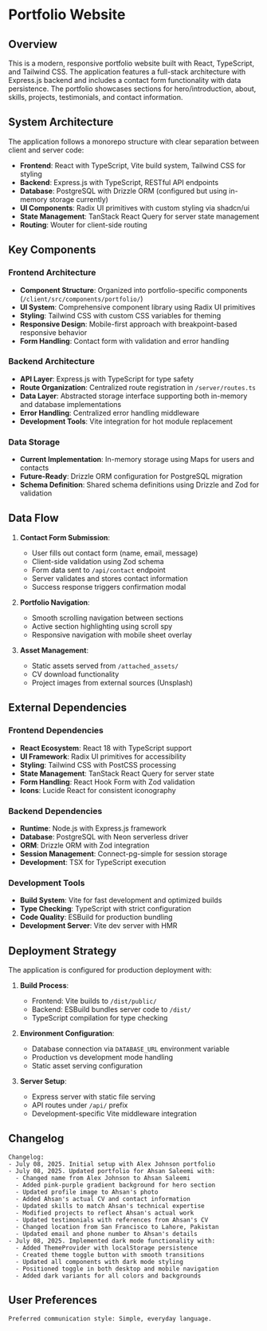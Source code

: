 # Portfolio Website

## Overview

This is a modern, responsive portfolio website built with React, TypeScript, and Tailwind CSS. The application features a full-stack architecture with Express.js backend and includes a contact form functionality with data persistence. The portfolio showcases sections for hero/introduction, about, skills, projects, testimonials, and contact information.

## System Architecture

The application follows a monorepo structure with clear separation between client and server code:

- **Frontend**: React with TypeScript, Vite build system, Tailwind CSS for styling
- **Backend**: Express.js with TypeScript, RESTful API endpoints
- **Database**: PostgreSQL with Drizzle ORM (configured but using in-memory storage currently)
- **UI Components**: Radix UI primitives with custom styling via shadcn/ui
- **State Management**: TanStack React Query for server state management
- **Routing**: Wouter for client-side routing

## Key Components

### Frontend Architecture
- **Component Structure**: Organized into portfolio-specific components (`/client/src/components/portfolio/`)
- **UI System**: Comprehensive component library using Radix UI primitives
- **Styling**: Tailwind CSS with custom CSS variables for theming
- **Responsive Design**: Mobile-first approach with breakpoint-based responsive behavior
- **Form Handling**: Contact form with validation and error handling

### Backend Architecture
- **API Layer**: Express.js with TypeScript for type safety
- **Route Organization**: Centralized route registration in `/server/routes.ts`
- **Data Layer**: Abstracted storage interface supporting both in-memory and database implementations
- **Error Handling**: Centralized error handling middleware
- **Development Tools**: Vite integration for hot module replacement

### Data Storage
- **Current Implementation**: In-memory storage using Maps for users and contacts
- **Future-Ready**: Drizzle ORM configuration for PostgreSQL migration
- **Schema Definition**: Shared schema definitions using Drizzle and Zod for validation

## Data Flow

1. **Contact Form Submission**:
   - User fills out contact form (name, email, message)
   - Client-side validation using Zod schema
   - Form data sent to `/api/contact` endpoint
   - Server validates and stores contact information
   - Success response triggers confirmation modal

2. **Portfolio Navigation**:
   - Smooth scrolling navigation between sections
   - Active section highlighting using scroll spy
   - Responsive navigation with mobile sheet overlay

3. **Asset Management**:
   - Static assets served from `/attached_assets/`
   - CV download functionality
   - Project images from external sources (Unsplash)

## External Dependencies

### Frontend Dependencies
- **React Ecosystem**: React 18 with TypeScript support
- **UI Framework**: Radix UI primitives for accessibility
- **Styling**: Tailwind CSS with PostCSS processing
- **State Management**: TanStack React Query for server state
- **Form Handling**: React Hook Form with Zod validation
- **Icons**: Lucide React for consistent iconography

### Backend Dependencies
- **Runtime**: Node.js with Express.js framework
- **Database**: PostgreSQL with Neon serverless driver
- **ORM**: Drizzle ORM with Zod integration
- **Session Management**: Connect-pg-simple for session storage
- **Development**: TSX for TypeScript execution

### Development Tools
- **Build System**: Vite for fast development and optimized builds
- **Type Checking**: TypeScript with strict configuration
- **Code Quality**: ESBuild for production bundling
- **Development Server**: Vite dev server with HMR

## Deployment Strategy

The application is configured for production deployment with:

1. **Build Process**:
   - Frontend: Vite builds to `/dist/public/`
   - Backend: ESBuild bundles server code to `/dist/`
   - TypeScript compilation for type checking

2. **Environment Configuration**:
   - Database connection via `DATABASE_URL` environment variable
   - Production vs development mode handling
   - Static asset serving configuration

3. **Server Setup**:
   - Express server with static file serving
   - API routes under `/api/` prefix
   - Development-specific Vite middleware integration

## Changelog

```
Changelog:
- July 08, 2025. Initial setup with Alex Johnson portfolio
- July 08, 2025. Updated portfolio for Ahsan Saleemi with:
  - Changed name from Alex Johnson to Ahsan Saleemi
  - Added pink-purple gradient background for hero section
  - Updated profile image to Ahsan's photo
  - Added Ahsan's actual CV and contact information
  - Updated skills to match Ahsan's technical expertise
  - Modified projects to reflect Ahsan's actual work
  - Updated testimonials with references from Ahsan's CV
  - Changed location from San Francisco to Lahore, Pakistan
  - Updated email and phone number to Ahsan's details
- July 08, 2025. Implemented dark mode functionality with:
  - Added ThemeProvider with localStorage persistence
  - Created theme toggle button with smooth transitions
  - Updated all components with dark mode styling
  - Positioned toggle in both desktop and mobile navigation
  - Added dark variants for all colors and backgrounds
```

## User Preferences

```
Preferred communication style: Simple, everyday language.
```